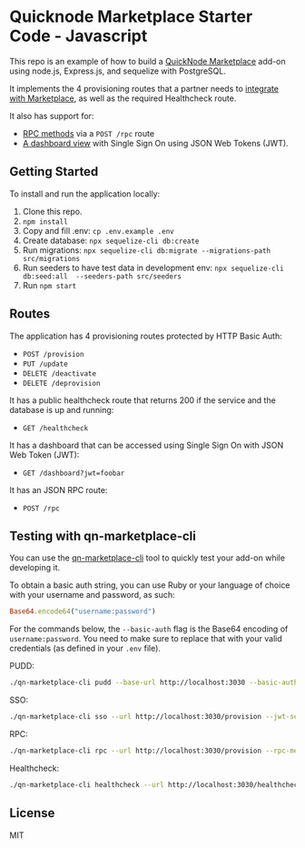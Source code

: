 # Quicknode Marketplace Starter Code - Javascript

This repo is an example of how to build a [QuickNode Marketplace](https://quicknode.com/marketplace) add-on using node.js, Express.js, and sequelize with PostgreSQL.

It implements the 4 provisioning routes that a partner needs to [integrate with Marketplace](https://www.quicknode.com/guides/quicknode-products/marketplace/how-provisioning-works-for-marketplace-partners/), as well as the required Healthcheck route.

It also has support for:

- [RPC methods](https://www.quicknode.com/guides/quicknode-products/marketplace/how-to-create-an-rpc-add-on-for-marketplace/) via a `POST /rpc` route
- [A dashboard view](https://www.quicknode.com/guides/quicknode-products/marketplace/how-sso-works-for-marketplace-partners/) with Single Sign On using JSON Web Tokens (JWT).

## Getting Started

To install and run the application locally:

1. Clone this repo.
2. `npm install`
3. Copy and fill .env: `cp .env.example .env`
4. Create database: `npx sequelize-cli db:create`
5. Run migrations: `npx sequelize-cli db:migrate --migrations-path src/migrations`
6. Run seeders to have test data in development env: `npx sequelize-cli db:seed:all  --seeders-path src/seeders`
7. Run `npm start`

## Routes

The application has 4 provisioning routes protected by HTTP Basic Auth:

- `POST /provision`
- `PUT /update`
- `DELETE /deactivate`
- `DELETE /deprovision`

It has a public healthcheck route that returns 200 if the service and the database is up and running:

- `GET /healthcheck`

It has a dashboard that can be accessed using Single Sign On with JSON Web Token (JWT):

- `GET /dashboard?jwt=foobar`

It has an JSON RPC route:

- `POST /rpc`

## Testing with qn-marketplace-cli

You can use the [qn-marketplace-cli](https://github.com/quiknode-labs/qn-marketplace-cli) tool to quickly test your add-on while developing it.

To obtain a basic auth string, you can use Ruby or your language of choice with your username and password, as such:

```ruby
Base64.encode64("username:password")
```

For the commands below, the `--basic-auth` flag is the Base64 encoding of `username:password`.
You need to make sure to replace that with your valid credentials (as defined in your `.env` file).


PUDD:

```sh
./qn-marketplace-cli pudd --base-url http://localhost:3030 --basic-auth dXNlcm5hbWU6cGFzc3dvcmQ=
```

SSO:

```sh
./qn-marketplace-cli sso --url http://localhost:3030/provision --jwt-secret jwt-secret --basic-auth dXNlcm5hbWU6cGFzc3dvcmQ=
```

RPC:

```sh
./qn-marketplace-cli rpc --url http://localhost:3030/provision --rpc-method qn_test --rpc-url http://localhost:3030/rpc  --rpc-params "[\"abc\"]" --basic-auth dXNlcm5hbWU6cGFzc3dvcmQ=
```

Healthcheck:

```sh
./qn-marketplace-cli healthcheck --url http://localhost:3030/healthcheck
```

## License

MIT